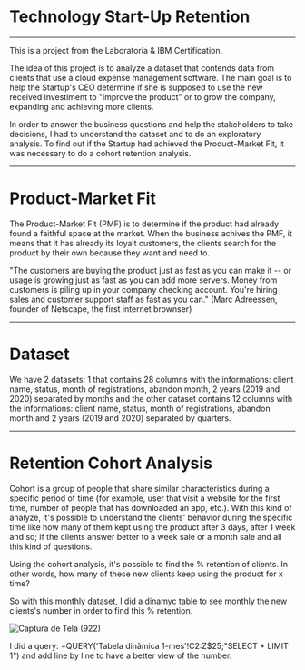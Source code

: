 # Technology Start-Up Retention

***

This is a project from the Laboratoria & IBM Certification.

The idea of this project is to analyze a dataset that contends data from clients that use a cloud expense management software. The main goal is to help the Startup's CEO determine if she is supposed to use the new received investiment to "improve the product" or to grow the company, expanding and achieving more clients. 

In order to answer the business questions and help the stakeholders to take decisions,  I had to understand the dataset and to do an exploratory analysis. To find out if the Startup had achieved the Product-Market Fit, it was necessary to do a cohort retention analysis.

***

# Product-Market Fit

The Product-Market Fit (PMF) is to determine if the product had already found a faithful space at the market. When the business achives the PMF, it means that it has already its loyalt customers, the clients search for the product by their own because they want and need to.

"The customers are buying the product just as fast as you can make it -- or usage is growing just as fast as you can add more servers. Money from customers is piling up in your company checking account. You're hiring sales and customer support staff as fast as you can." 
(Marc Adreessen, founder of Netscape, the first internet brownser)

***

# Dataset

We have 2 datasets: 1 that contains 28 columns with the informations: client name, status, month of registrations, abandon month, 2 years (2019 and 2020) separated by months and the other dataset contains 12 columns with the informations: client name, status, month of registrations, abandon month and 2 years (2019 and 2020) separated by quarters.

***

# Retention Cohort Analysis

Cohort is a group of people that share similar characteristics during a specific period of time (for example, user that visit a website for the first time, number of people that has downloaded an app, etc.). With this kind of analyze, it's possible to understand the clients' behavior during the specific time like how many of them kept using the product after 3 days, after 1 week and so; if the clients answer better to a week sale or a month sale and all this kind of questions.

Using the cohort analysis, it's possible to find the % retention of clients. In other words, how many of these new clients keep using the product for x time?

So with this monthly dataset, I did a dinamyc table to see monthly the new clients's number in order to find this % retention.

![Captura de Tela (922)](https://user-images.githubusercontent.com/106877571/177203717-ad0bb299-9260-4a90-a5e2-20a2d96971c7.png)

I did a query: =QUERY('Tabela dinâmica 1-mes'!C2:Z$25;"SELECT * LIMIT 1") and add line by line to have a better view of the number.


